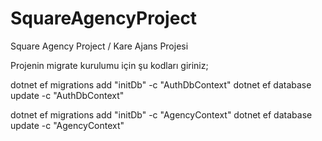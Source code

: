 # SquareAgencyProject
Square Agency Project / Kare Ajans Projesi

Projenin migrate kurulumu için şu kodları giriniz;

dotnet ef migrations add "initDb" -c "AuthDbContext"
dotnet ef database update -c "AuthDbContext"

dotnet ef migrations add "initDb" -c "AgencyContext"
dotnet ef database update -c "AgencyContext"

